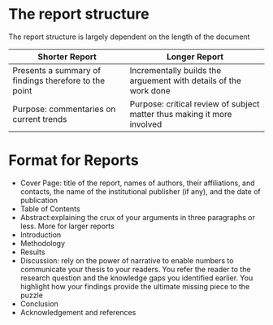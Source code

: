 # The report structure
The report structure is largely dependent on the length of the document 

| Shorter Report | Longer Report |
|----------------|---------------|
| Presents a summary of findings therefore to the point | Incrementally builds the arguement with details of the work done |
| Purpose: commentaries on current trends | Purpose: critical review of subject matter thus making it more involved |


# Format for Reports
- Cover Page: title of the report, names of authors, their affiliations, and contacts, the name of the institutional publisher (if any), and the date of publication
- Table of Contents
- Abstract:explaining the crux of your arguments in three paragraphs or less. More for larger reports
- Introduction
- Methodology 
- Results 
- Discussion: rely on the power of narrative to enable numbers to communicate your thesis to your readers. You refer the reader to the research question and the knowledge gaps you identified earlier. You highlight how your findings provide the ultimate missing piece to the puzzle
- Conclusion
- Acknowledgement and references 